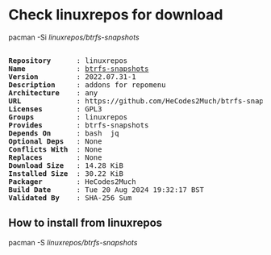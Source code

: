 # Check linuxrepos for download

pacman -Si *linuxrepos/btrfs-snapshots*

<div class="highlight"><pre class="highlight"><text>
<b>Repository</b>      : linuxrepos
<b>Name</b>            : <a href="../../x86_64/btrfs-snapshots-2022.07.31-1-any.pkg.tar.zst">btrfs-snapshots</a>
<b>Version</b>         : 2022.07.31-1
<b>Description</b>     : addons for repomenu
<b>Architecture</b>    : any
<b>URL</b>             : https://github.com/HeCodes2Much/btrfs-snapshots
<b>Licenses</b>        : GPL3
<b>Groups</b>          : linuxrepos
<b>Provides</b>        : btrfs-snapshots
<b>Depends On</b>      : bash  jq
<b>Optional Deps</b>   : None
<b>Conflicts With</b>  : None
<b>Replaces</b>        : None
<b>Download Size</b>   : 14.28 KiB
<b>Installed Size</b>  : 30.22 KiB
<b>Packager</b>        : HeCodes2Much <wayne6324@gmail.com>
<b>Build Date</b>      : Tue 20 Aug 2024 19:32:17 BST
<b>Validated By</b>    : SHA-256 Sum
</text></pre></div>

## How to install from linuxrepos

pacman -S *linuxrepos/btrfs-snapshots*
